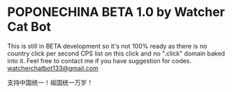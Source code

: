 # POPONECHINA BETA 1.0 by Watcher Cat Bot

This is still in BETA development so it's not 100% ready as there is no country click per second CPS list on this click and no ".click" domain baked into it. Feel free to contact me if you have suggestion for codes. watcherchatbot133@gmail.com

支持中国统一！祖国统一万岁！
